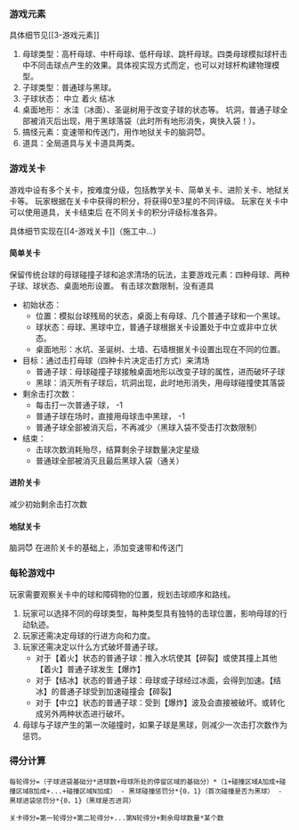 ### 游戏元素

具体细节见[[3-游戏元素]]

1. 母球类型：高杆母球、中杆母球、低杆母球、跳杆母球。四类母球模拟球杆击中不同击球点产生的效果。具体视实现方式而定，也可以对球杆构建物理模型。
2. 子球类型：普通球与黑球。
3. 子球状态：
    中立
    着火
    结冰
4. 桌面地形：
    水洼（冰面）、圣诞树用于改变子球的状态等。
    坑洞，普通子球全部被消灭后出现，用于黑球落袋（此时所有地形消失，爽快入袋！）。
5. 搞怪元素：变速带和传送门，用作地狱关卡的脑洞😈。
6. 道具：全局道具与关卡道具两类。

### 游戏关卡

游戏中设有多个关卡，按难度分级，包括教学关卡、简单关卡、进阶关卡、地狱关卡等。
玩家根据在关卡中获得的积分，将获得0至3星的不同评级。
玩家在关卡中可以使用道具，关卡结束后
在不同关卡的积分评级标准各异。

具体细节实现在[[4-游戏关卡]]（施工中...）

#### 简单关卡
保留传统台球的母球碰撞子球和追求清场的玩法，主要游戏元素：四种母球、两种子球、球状态、桌面地形设置。
有击球次数限制，没有道具
- 初始状态：
    - 位置：模拟台球残局的状态，桌面上有母球、几个普通子球和一个黑球。
    - 球状态：母球、黑球中立，普通子球根据关卡设置处于中立或非中立状态。
    - 桌面地形：水坑、圣诞树、土墙、石墙根据关卡设置出现在不同的位置。
- 目标：通过击打母球（四种卡片决定击打方式）来清场
    - 普通子球：母球碰撞子球接触桌面地形以改变子球的属性，进而破坏子球
    - 黑球：消灭所有子球后，坑洞出现，此时地形消失，用母球碰撞使其落袋
- 剩余击打次数：
    - 每击打一次普通子球， -1
    - 普通子球在场时，直接用母球击中黑球， -1
    - 普通子球全部被消灭后，不再减少（黑球入袋不受击打次数限制）
- 结束：
    - 击球次数消耗殆尽，结算剩余子球数量决定星级
    - 普通球全部被消灭且最后黑球入袋（通关）

#### 进阶关卡
减少初始剩余击打次数

#### 地狱关卡
脑洞😈
在进阶关卡的基础上，添加变速带和传送门

### 每轮游戏中

玩家需要观察关卡中的球和障碍物的位置，规划击球顺序和路线。
1. 玩家可以选择不同的母球类型，每种类型具有独特的击球位置，影响母球的行动轨迹。
2. 玩家还需决定母球的行进方向和力度。
3. 玩家还需决定以什么方式破坏普通子球。
    - 对于【着火】状态的普通子球：推入水坑使其【碎裂】或使其撞上其他【着火】普通子球发生【爆炸】
    - 对于【结冰】状态的普通子球：母球或子球经过冰面，会得到加速。【结冰】的普通子球受到加速碰撞会【碎裂】
    - 对于【中立】状态的普通子球：受到【爆炸】波及会直接被破坏。或转化成另外两种状态进行破坏。
4. 母球与子球产生的第一次碰撞时，如果子球是黑球，则减少一次击打次数作为惩罚。

### 得分计算

```
每轮得分=（子球进袋基础分*进球数+母球所处的停留区域的基础分）*（1+碰撞区域A加成+碰撞区域B加成+...+碰撞区域N加成） - 黑球碰撞惩罚分*{0，1}（首次碰撞是否为黑球） - 黑球进袋惩罚分*{0，1}（黑球是否进洞）
```

```
关卡得分=第一轮得分+第二轮得分+...第N轮得分+剩余母球数量*某个数
```
